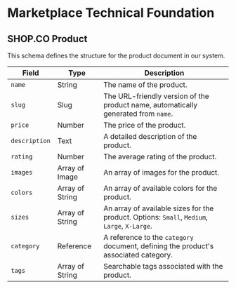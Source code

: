 # Marketplace Technical Foundation
## SHOP.CO Product

This schema defines the structure for the product document in our system.

| Field               | Type         | Description                                                                   |
|---------------------|--------------|-------------------------------------------------------------------------------|
| `name`              | String       | The name of the product.                                                      |
| `slug`              | Slug         | The URL-friendly version of the product name, automatically generated from `name`. |
| `price`             | Number       | The price of the product.                                                     |
| `description`       | Text         | A detailed description of the product.                                        |
| `rating`            | Number       | The average rating of the product.                                            |
| `images`            | Array of Image | An array of images for the product.                                           |
| `colors`            | Array of String | An array of available colors for the product.                                |
| `sizes`             | Array of String | An array of available sizes for the product. Options: `Small`, `Medium`, `Large`, `X-Large`. |
| `category`          | Reference    | A reference to the `category` document, defining the product's associated category. |
| `tags`              | Array of String | Searchable tags associated with the product.                                 | 
